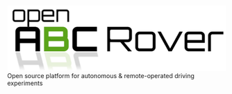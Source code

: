<!-- # open_abcrover -->
![logo.jpg](https://github.com/KTD-prototype/open_abcrover/blob/media/media/logo.jpg "logo")
Open source platform for autonomous & remote-operated driving experiments
